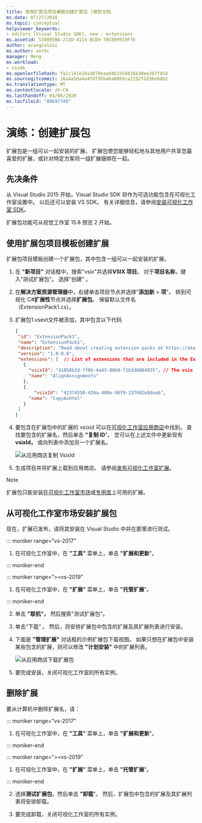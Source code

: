 ```yaml
---
title: 使用扩展包项目模板创建扩展包 |微软文档
ms.date: 07/27/2018
ms.topic: conceptual
helpviewer_keywords:
- editors [Visual Studio SDK], new - extensions
ms.assetid: 5388EEBA-211D-4114-8CD9-70C899919F7E
author: acangialosi
ms.author: anthc
manager: Meng
ms.workload:
- vssdk
ms.openlocfilehash: fa1c141e18a3870eaad4b155d816e30ee207f45d
ms.sourcegitcommit: 16a4a5da4a4fd795b46a0869ca2152f2d36e6db2
ms.translationtype: MT
ms.contentlocale: zh-CN
ms.lasthandoff: 04/06/2020
ms.locfileid: "80697749"
---
```

# <a name="walkthrough-create-an-extension-pack"></a>演练：创建扩展包

扩展包是一组可以一起安装的扩展。 扩展包使您能够轻松地与其他用户共享您最喜爱的扩展，或针对特定方案将一组扩展捆绑在一起。

## <a name="prerequisites"></a>先决条件

从 Visual Studio 2015 开始，Visual Studio SDK 将作为可选功能包含在可视化工作室设置中。 以后还可以安装 VS SDK。 有关详细信息，请参阅[安装可视化工作室 SDK](../extensibility/installing-the-visual-studio-sdk.md)。

扩展包功能可从视觉工作室 15.8 预览 2 开始。

## <a name="create-an-extension-with-an-extension-pack-item-template"></a>使用扩展包项目模板创建扩展

扩展包项目模板创建一个扩展包，其中包含一组可以一起安装的扩展。

1. 在 **"新项目"** 对话框中，搜索"vsix"并选择**VSIX 项目**。 对于**项目名称**，键入"测试扩展包"。 选择“创建”  。

2. 在**解决方案资源管理器**中，右键单击项目节点并选择"**添加新** > **项**"。 转到可视化 C#**扩展性**节点并选择**扩展包**。 保留默认文件名 （ExtensionPack1.cs）。

3. 扩展包1.vsext文件被添加，其中包含以下代码

   ```json
   {
    "id": "ExtensionPack1",
    "name": "ExtensionPack1",
    "description": "Read about creating extension packs at https://aka.ms/vsextpack",
    "version": "1.0.0.0",
    "extensions": [  // List of extensions that are included in the Extension Pack.
      {
        "vsixId": "41858b2d-ff0b-4a43-80b0-f1b2d6084935", // The vsix id of the extension you want to   include.
        "name": "AlignAssignments"
      },
      {
          "vsixId": "42374550-426a-400e-96f9-237682e8dea6",
        "name": "CopyAsHtml"
      }
    ]
   }
   ```

4. 要包含在扩展包中的扩展的 vsixid 可以在[可视化工作室应用商店](https://marketplace.visualstudio.com/)中找到。 查找要包含的扩展名，然后单击 **"复制 ID**"。 您可以在上述文件中更新现有**vsixId，** 或向列表中添加另一个扩展名。

    ![从应用商店复制 VsixId](media/vsixid-marketplace.png)

5. 生成项目并将扩展上载到应用商店。 请参阅[发布可视化工作室扩展](../extensibility/walkthrough-publishing-a-visual-studio-extension.md)。

> [!NOTE]
> 扩展包只能安装[在可视化工作室市场](https://marketplace.visualstudio.com/)或[专用库](../extensibility/how-to-create-an-atom-feed-for-a-private-gallery.md)上可用的扩展。

## <a name="install-the-extension-pack-from-the-visual-studio-marketplace"></a>从可视化工作室市场安装扩展包

现在，扩展已发布，请将其安装在 Visual Studio 中并在那里进行测试。

::: moniker range="vs-2017"

1. 在可视化工作室中，在 **"工具"** 菜单上，单击 **"扩展和更新**"。

::: moniker-end

::: moniker range=">=vs-2019"

1. 在可视化工作室中，在 **"扩展"** 菜单上，单击 **"托管扩展**"。

::: moniker-end

2. 单击 **"联机"，** 然后搜索"测试扩展包"。

3. 单击“下载”  。 然后，将安排扩展包中包含的扩展及其扩展列表进行安装。

4. 下面是 **"管理扩展"** 对话框的示例扩展包下载视图。 如果只想在扩展包中安装某些包含的扩展，则可以修改 **"计划安装"** 中的扩展列表。

    ![从应用商店下载扩展包](media/vside-extensionpack.png)

5. 要完成安装，关闭可视化工作室的所有实例。

## <a name="remove-the-extension"></a>删除扩展

要从计算机中删除扩展名，请：

::: moniker range="vs-2017"

1. 在可视化工作室中，在 **"工具"** 菜单上，单击 **"扩展和更新**"。

::: moniker-end

::: moniker range=">=vs-2019"

1. 在可视化工作室中，在 **"扩展"** 菜单上，单击 **"托管扩展**"。

::: moniker-end

2. 选择**测试扩展包**，然后单击 **"卸载**"。 然后，扩展包中包含的扩展及其扩展列表将安排卸载。

3. 要完成卸载，关闭可视化工作室的所有实例。
